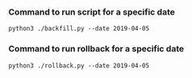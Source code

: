 ### Command to run script for a specific date
`python3 ./backfill.py --date 2019-04-05`


### Command to run rollback for a specific date
`python3 ./rollback.py --date 2019-04-05`
